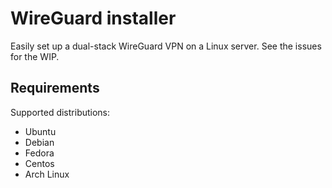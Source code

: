 # WireGuard installer

Easily set up a dual-stack WireGuard VPN on a Linux server. See the issues for the WIP.

## Requirements

Supported distributions:

- Ubuntu
- Debian
- Fedora
- Centos
- Arch Linux
